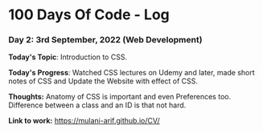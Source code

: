 # 100 Days Of Code - Log

### Day 2: 3rd September, 2022 (Web Development)

**Today's Topic**: Introduction to CSS.

**Today's Progress**: Watched CSS lectures on Udemy and later, made short notes of CSS and Update the Website with effect of CSS.

**Thoughts:** Anatomy of CSS is important and even Preferences too. Difference between a class and an ID is that not hard.

**Link to work:** https://mulani-arif.github.io/CV/ 
